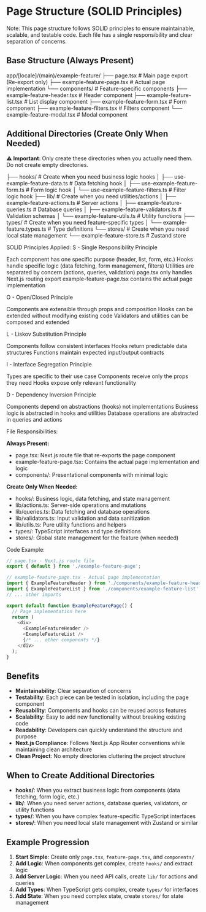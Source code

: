 # Page Structure (SOLID Principles)

Note: This page structure follows SOLID principles to ensure maintainable, scalable, and testable code. Each file has a single responsibility and clear separation of concerns.

## Base Structure (Always Present)

app/[locale]/(main)/example-feature/
├── page.tsx                               # Main page export (Re-export only)
├── example-feature-page.tsx               # Actual page implementation
└── components/                            # Feature-specific components
    ├── example-feature-header.tsx         # Header component
    ├── example-feature-list.tsx           # List display component
    ├── example-feature-form.tsx           # Form component
    ├── example-feature-filters.tsx        # Filters component
    └── example-feature-modal.tsx          # Modal component

## Additional Directories (Create Only When Needed)

**⚠️ Important**: Only create these directories when you actually need them. Do not create empty directories.

├── hooks/                                 # Create when you need business logic hooks
│   ├── use-example-feature-data.ts        # Data fetching hook
│   ├── use-example-feature-form.ts        # Form logic hook
│   └── use-example-feature-filters.ts     # Filter logic hook
├── lib/                                   # Create when you need utilities/actions
│   ├── example-feature-actions.ts         # Server actions
│   ├── example-feature-queries.ts         # Database queries
│   ├── example-feature-validators.ts      # Validation schemas
│   └── example-feature-utils.ts           # Utility functions
├── types/                                 # Create when you need feature-specific types
│   └── example-feature.types.ts           # Type definitions
└── stores/                                # Create when you need local state management
    └── example-feature-store.ts           # Zustand store

SOLID Principles Applied:
S - Single Responsibility Principle

Each component has one specific purpose (header, list, form, etc.)
Hooks handle specific logic (data fetching, form management, filters)
Utilities are separated by concern (actions, queries, validation)
page.tsx only handles Next.js routing export
example-feature-page.tsx contains the actual page implementation

O - Open/Closed Principle

Components are extensible through props and composition
Hooks can be extended without modifying existing code
Validators and utilities can be composed and extended

L - Liskov Substitution Principle

Components follow consistent interfaces
Hooks return predictable data structures
Functions maintain expected input/output contracts

I - Interface Segregation Principle

Types are specific to their use case
Components receive only the props they need
Hooks expose only relevant functionality

D - Dependency Inversion Principle

Components depend on abstractions (hooks) not implementations
Business logic is abstracted in hooks and utilities
Database operations are abstracted in queries and actions

File Responsibilities:

**Always Present:**

- page.tsx: Next.js route file that re-exports the page component
- example-feature-page.tsx: Contains the actual page implementation and logic
- components/: Presentational components with minimal logic

**Create Only When Needed:**

- hooks/: Business logic, data fetching, and state management
- lib/actions.ts: Server-side operations and mutations
- lib/queries.ts: Data fetching and database operations
- lib/validators.ts: Input validation and data sanitization
- lib/utils.ts: Pure utility functions and helpers
- types/: TypeScript interfaces and type definitions
- stores/: Global state management for the feature (when needed)

Code Example:

```typescript
// page.tsx - Next.js route file
export { default } from './example-feature-page';

// example-feature-page.tsx - Actual page implementation
import { ExampleFeatureHeader } from './components/example-feature-header';
import { ExampleFeatureList } from './components/example-feature-list';
// ... other imports

export default function ExampleFeaturePage() {
  // Page implementation here
  return (
    <div>
      <ExampleFeatureHeader />
      <ExampleFeatureList />
      {/* ... other components */}
    </div>
  );
}
```

## Benefits

- **Maintainability**: Clear separation of concerns
- **Testability**: Each piece can be tested in isolation, including the page component
- **Reusability**: Components and hooks can be reused across features
- **Scalability**: Easy to add new functionality without breaking existing code
- **Readability**: Developers can quickly understand the structure and purpose
- **Next.js Compliance**: Follows Next.js App Router conventions while maintaining clean architecture
- **Clean Project**: No empty directories cluttering the project structure

## When to Create Additional Directories

- **hooks/**: When you extract business logic from components (data fetching, form logic, etc.)
- **lib/**: When you need server actions, database queries, validators, or utility functions
- **types/**: When you have complex feature-specific TypeScript interfaces
- **stores/**: When you need local state management with Zustand or similar

## Example Progression

1. **Start Simple**: Create only `page.tsx`, `feature-page.tsx`, and `components/`
2. **Add Logic**: When components get complex, create `hooks/` and extract logic
3. **Add Server Logic**: When you need API calls, create `lib/` for actions and queries
4. **Add Types**: When TypeScript gets complex, create `types/` for interfaces
5. **Add State**: When you need complex state, create `stores/` for state management
